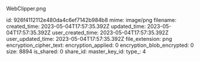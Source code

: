WebClipper.png

id: 926f4112112e480da4c6ef7142b984b8
mime: image/png
filename: 
created_time: 2023-05-04T17:57:35.392Z
updated_time: 2023-05-04T17:57:35.392Z
user_created_time: 2023-05-04T17:57:35.392Z
user_updated_time: 2023-05-04T17:57:35.392Z
file_extension: png
encryption_cipher_text: 
encryption_applied: 0
encryption_blob_encrypted: 0
size: 8894
is_shared: 0
share_id: 
master_key_id: 
type_: 4